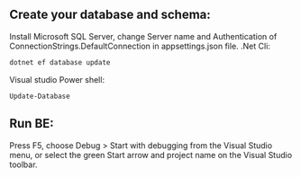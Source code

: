 ## Create your database and schema:
Install Microsoft SQL Server, change Server name and Authentication of ConnectionStrings.DefaultConnection in appsettings.json file.
.Net Cli:
```bash
dotnet ef database update
```
Visual studio Power shell:
```
Update-Database
```
## Run BE: 
Press F5, choose Debug > Start with debugging from the Visual Studio menu, or select the green Start arrow and project name on the Visual Studio toolbar.
